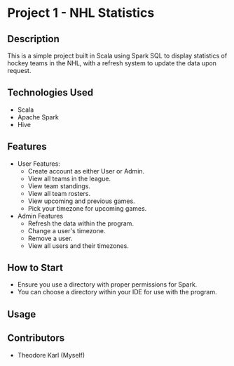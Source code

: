 # Project 1 - NHL Statistics

## Description
This is a simple project built in Scala using Spark SQL to display statistics of hockey teams in the NHL, with a refresh system to update the data upon request.

## Technologies Used
- Scala
- Apache Spark
- Hive

## Features
- User Features:
  - Create account as either User or Admin.
  - View all teams in the league.
  - View team standings.
  - View all team rosters.
  - View upcoming and previous games.
  - Pick your timezone for upcoming games.
- Admin Features
  - Refresh the data within the program.
  - Change a user's timezone.
  - Remove a user.
  - View all users and their timezones.

## How to Start
- Ensure you use a directory with proper permissions for Spark.
- You can choose a directory within your IDE for use with the program.

## Usage

## Contributors
- Theodore Karl (Myself)
